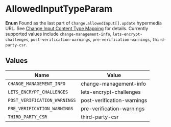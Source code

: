 # AllowedInputTypeParam

__Enum__ Found as the last part of `Change.allowedInput[].update` hypermedia URL. See [Change Input Content Type Mapping](ref:change-input-content-type-mapping) for details. Currently supported values include `change-management-info`, `lets-encrypt-challenges`, `post-verification-warnings`, `pre-verification-warnings`, `third-party-csr`.


## Values

| Name                         | Value                        |
| ---------------------------- | ---------------------------- |
| `CHANGE_MANAGEMENT_INFO`     | change-management-info       |
| `LETS_ENCRYPT_CHALLENGES`    | lets-encrypt-challenges      |
| `POST_VERIFICATION_WARNINGS` | post-verification-warnings   |
| `PRE_VERIFICATION_WARNINGS`  | pre-verification-warnings    |
| `THIRD_PARTY_CSR`            | third-party-csr              |